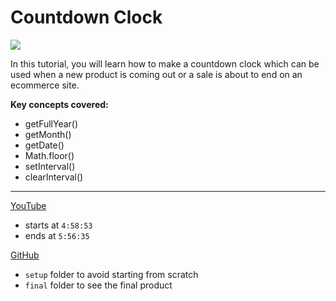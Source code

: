 # Countdown Clock

![](https://www.freecodecamp.org/news/content/images/size/w1000/2021/03/countdown.png)

In this tutorial, you will learn how to make a countdown clock which can be used when a new product is coming out or a sale is about to end on an ecommerce site.

**Key concepts covered:**

- getFullYear()
- getMonth()
- getDate()
- Math.floor()
- setInterval()
- clearInterval()

---
[YouTube](https://www.youtube.com/watch?v=3PHXvlpOkf4&t=17933s)
- starts at `4:58:53`
- ends at `5:56:35`

[GitHub](https://github.com/john-smilga/javascript-basic-projects/tree/master/12-countdown-timer)
- `setup` folder to avoid starting from scratch
- `final` folder to see the final product